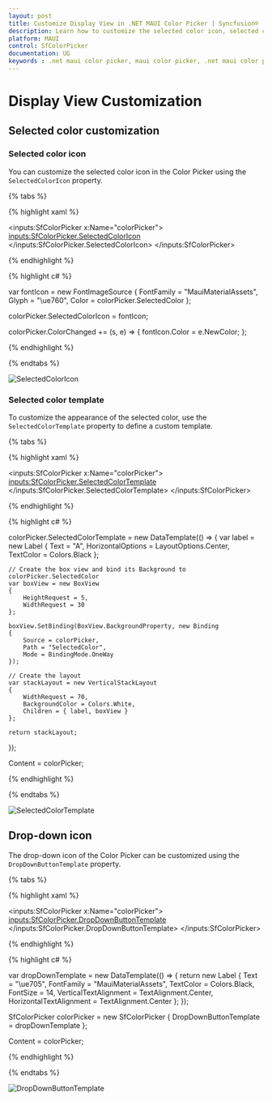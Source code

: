 ```yaml
---
layout: post
title: Customize Display View in .NET MAUI Color Picker | Syncfusion®
description: Learn how to customize the selected color icon, selected color template, and drop-down icon in the Syncfusion® .NET MAUI Color Picker control.
platform: MAUI
control: SfColorPicker
documentation: UG
keywords : .net maui color picker, maui color picker, .net maui color picker control, maui color picker control, .net maui color picker customization, maui color picker customization, drop-down button, drop-down, drop-down icon, selected color, palette, spectrum, color palette.
---
```


# Display View Customization

## Selected color customization

### Selected color icon

You can customize the selected color icon in the Color Picker using the `SelectedColorIcon` property.

{% tabs %}

{% highlight xaml %}

<inputs:SfColorPicker x:Name="colorPicker">
    <inputs:SfColorPicker.SelectedColorIcon>
        <FontImageSource FontFamily="MauiMaterialAssets" Glyph="&#xe760;" Color="{Binding Source={x:Reference colorPicker},Path=SelectedColor}"/>
    </inputs:SfColorPicker.SelectedColorIcon>
</inputs:SfColorPicker>

{% endhighlight %}

{% highlight c# %}

var fontIcon = new FontImageSource
{
    FontFamily = "MauiMaterialAssets",
    Glyph = "\ue760", 
    Color = colorPicker.SelectedColor 
};

colorPicker.SelectedColorIcon = fontIcon;

colorPicker.ColorChanged += (s, e) =>
{
    fontIcon.Color = e.NewColor;
};

{% endhighlight %}

{% endtabs %}

![SelectedColorIcon](Images/DisplayView/Icon.png)

### Selected color template

To customize the appearance of the selected color, use the `SelectedColorTemplate` property to define a custom template.

{% tabs %}

{% highlight xaml %}

<inputs:SfColorPicker x:Name="colorPicker">
    <inputs:SfColorPicker.SelectedColorTemplate>
        <DataTemplate>
            <VerticalStackLayout WidthRequest="70" Background="White">
                <Label Text="A" HorizontalOptions="Center" TextColor="Black"/>
                <BoxView HeightRequest="5" WidthRequest="30" Background="{Binding Source={x:Reference colorPicker},Path=SelectedColor}" />
            </VerticalStackLayout>
        </DataTemplate>
    </inputs:SfColorPicker.SelectedColorTemplate>
</inputs:SfColorPicker>

{% endhighlight %}

{% highlight c# %}

colorPicker.SelectedColorTemplate = new DataTemplate(() =>
{
    var label = new Label
    {
        Text = "A",
        HorizontalOptions = LayoutOptions.Center,
        TextColor = Colors.Black
    };

    // Create the box view and bind its Background to colorPicker.SelectedColor
    var boxView = new BoxView
    {
        HeightRequest = 5,
        WidthRequest = 30
    };

    boxView.SetBinding(BoxView.BackgroundProperty, new Binding
    {
        Source = colorPicker,
        Path = "SelectedColor",
        Mode = BindingMode.OneWay
    });

    // Create the layout
    var stackLayout = new VerticalStackLayout
    {
        WidthRequest = 70,
        BackgroundColor = Colors.White,
        Children = { label, boxView }
    };

    return stackLayout;
});


Content = colorPicker;    

{% endhighlight %}

{% endtabs %}

![SelectedColorTemplate](Images/DisplayView/Template.png)

## Drop-down icon

The drop-down icon of the Color Picker can be customized using the `DropDownButtonTemplate` property.

{% tabs %}

{% highlight xaml %}

<inputs:SfColorPicker x:Name="colorPicker">
    <inputs:SfColorPicker.DropDownButtonTemplate>
        <DataTemplate>
            <Label Text="&#xe705;" FontFamily="MauiMaterialAssets" FontSize="14" TextColor="Black" VerticalTextAlignment="Center" HorizontalTextAlignment="Center" />
        </DataTemplate>
    </inputs:SfColorPicker.DropDownButtonTemplate>
</inputs:SfColorPicker>

{% endhighlight %}

{% highlight c# %}

var dropDownTemplate = new DataTemplate(() =>
{
    return new Label
    {
        Text = "\ue705", 
        FontFamily = "MauiMaterialAssets",
        TextColor = Colors.Black,
        FontSize = 14,
        VerticalTextAlignment = TextAlignment.Center,
        HorizontalTextAlignment = TextAlignment.Center
    };
});

SfColorPicker colorPicker = new SfColorPicker
{
    DropDownButtonTemplate = dropDownTemplate
};

Content = colorPicker;
    
{% endhighlight %}

{% endtabs %}

![DropDownButtonTemplate](Images/DisplayView/DropDown.png)
